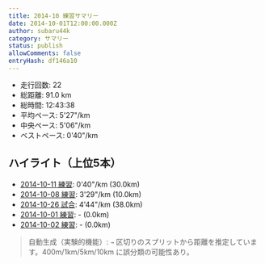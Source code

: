 ```yaml
---
title: 2014-10 練習サマリー
date: 2014-10-01T12:00:00.000Z
author: subaru44k
category: サマリー
status: publish
allowComments: false
entryHash: df146a10
---
```

- 走行回数: 22
- 総距離: 91.0 km
- 総時間: 12:43:38
- 平均ペース: 5'27"/km
- 中央ペース: 5'06"/km
- ベストペース: 0'40"/km

## ハイライト（上位5本）
- [2014-10-11 練習](/2014-10-11-b4fa7bb0c75fa557520131bdf05e0f69/): 0'40"/km (30.0km)
- [2014-10-08 練習](/2014-10-08-f8eb472b1187f59e162a6c480d050227/): 3'29"/km (10.0km)
- [2014-10-26 試合](/2014-10-26-acac5f535e9f5bfd72ad60db3f13839f/): 4'44"/km (38.0km)
- [2014-10-01 練習](/2014-10-01-d26e87474b4849c387b7416f377bf63f/): - (0.0km)
- [2014-10-02 練習](/2014-10-02-7ec66f281bd2a3b91bd79eb2630aa699/): - (0.0km)

> 自動生成（実験的機能）: `→` 区切りのスプリットから距離を推定しています。400m/1km/5km/10km に誤分類の可能性あり。
